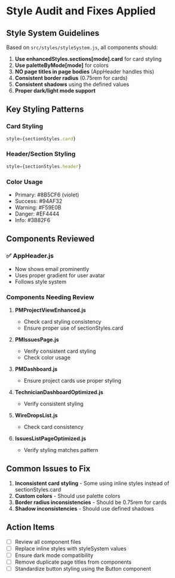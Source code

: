 # Style Audit and Fixes Applied

## Style System Guidelines

Based on `src/styles/styleSystem.js`, all components should:

1. **Use enhancedStyles.sections[mode].card** for card styling
2. **Use paletteByMode[mode]** for colors
3. **NO page titles in page bodies** (AppHeader handles this)
4. **Consistent border radius** (0.75rem for cards)
5. **Consistent shadows** using the defined values
6. **Proper dark/light mode support**

## Key Styling Patterns

### Card Styling
```javascript
style={sectionStyles.card}
```

### Header/Section Styling
```javascript
style={sectionStyles.header}
```

### Color Usage
- Primary: #8B5CF6 (violet)
- Success: #94AF32
- Warning: #F59E0B
- Danger: #EF4444
- Info: #3B82F6

## Components Reviewed

### ✅ AppHeader.js
- Now shows email prominently
- Uses proper gradient for user avatar
- Follows style system

### Components Needing Review

1. **PMProjectViewEnhanced.js**
   - Check card styling consistency
   - Ensure proper use of sectionStyles.card

2. **PMIssuesPage.js**
   - Verify consistent card styling
   - Check color usage

3. **PMDashboard.js**
   - Ensure project cards use proper styling

4. **TechnicianDashboardOptimized.js**
   - Verify consistent styling

5. **WireDropsList.js**
   - Check card consistency

6. **IssuesListPageOptimized.js**
   - Verify styling matches pattern

## Common Issues to Fix

1. **Inconsistent card styling** - Some using inline styles instead of sectionStyles.card
2. **Custom colors** - Should use palette colors
3. **Border radius inconsistencies** - Should be 0.75rem for cards
4. **Shadow inconsistencies** - Should use defined shadows

## Action Items

- [ ] Review all component files
- [ ] Replace inline styles with styleSystem values
- [ ] Ensure dark mode compatibility
- [ ] Remove duplicate page titles from components
- [ ] Standardize button styling using the Button component
